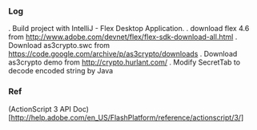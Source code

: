 


### Log

. Build project with IntelliJ - Flex Desktop Application.
. download flex 4.6 from http://www.adobe.com/devnet/flex/flex-sdk-download-all.html
. Download as3crypto.swc from https://code.google.com/archive/p/as3crypto/downloads
. Download as3crypto demo from http://crypto.hurlant.com/
. Modify SecretTab to decode encoded string by Java


### Ref
(ActionScript 3 API Doc)[http://help.adobe.com/en_US/FlashPlatform/reference/actionscript/3/]